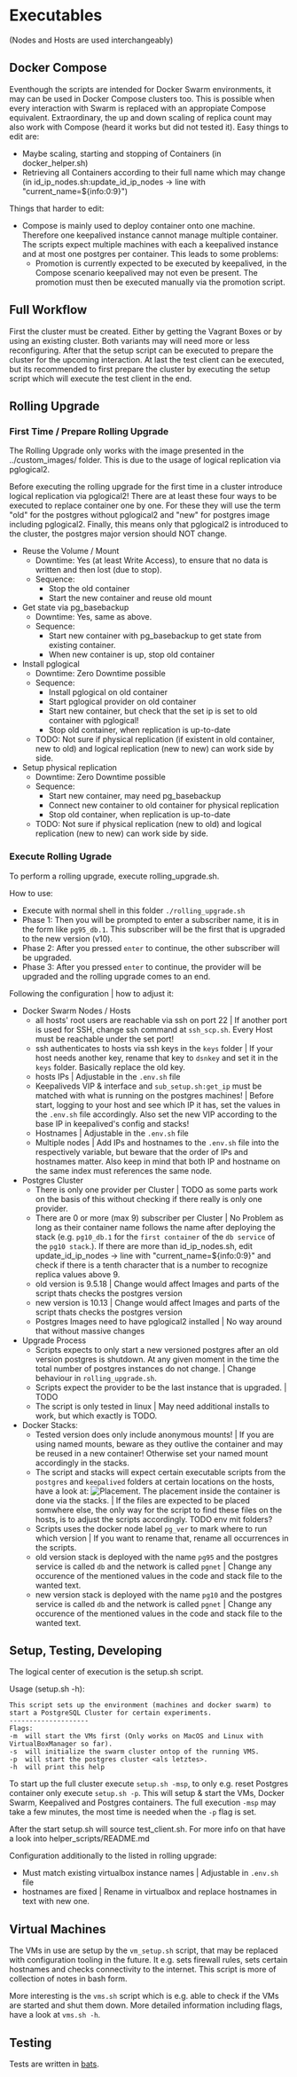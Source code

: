 # Executables

(Nodes and Hosts are used interchangeably)

## Docker Compose

Eventhough the scripts are intended for Docker Swarm environments, it may can be used in Docker Compose clusters too. This is possible when every interaction with Swarm is replaced with an appropiate Compose equivalent. Extraordinary, the up and down scaling of replica count may also work with Compose (heard it works but did not tested it). Easy things to edit are:
- Maybe scaling, starting and stopping of Containers (in docker_helper.sh)
- Retrieving all Containers according to their full name which may change (in id_ip_nodes.sh:update_id_ip_nodes -> line with "current_name=${info:0:9}")

Things that harder to edit:
- Compose is mainly used to deploy container onto one machine. Therefore one keepalived instance cannot manage multiple container. The scripts expect multiple machines with each a keepalived instance and at most one postgres per container. This leads to some problems:
    - Promotion is currently expected to be executed by keepalived, in the Compose scenario keepalived may not even be present. The promotion must then be executed manually via the promotion script.

## Full Workflow

First the cluster must be created. Either by getting the Vagrant Boxes or by using an existing cluster. Both variants may will need more or less reconfiguring. After that the setup script can be executed to prepare the cluster for the upcoming interaction. At last the test client can be executed, but its recommended to first prepare the cluster by executing the setup script which will execute the test client in the end.

## Rolling Upgrade

### First Time / Prepare Rolling Upgrade 
The Rolling Upgrade only works with the image presented in the ../custom_images/ folder.
This is due to the usage of logical replication via pglogical2. 

Before executing the rolling upgrade for the first time in a cluster introduce logical replication via pglogical2! There are at least these four ways to be executed to replace container one by one. For these they will use the term "old" for the postgres without pglogical2 and "new" for postgres image including pglogical2. Finally, this means only that pglogical2 is introduced to the cluster, the postgres major version should NOT change.

- Reuse the Volume / Mount
    - Downtime: Yes (at least Write Access), to ensure that no data is written and then lost (due to stop).
    - Sequence:
        - Stop the old container
        - Start the new container and reuse old mount
- Get state via pg_basebackup
    - Downtime: Yes, same as above.
    - Sequence: 
        - Start new container with pg_basebackup to get state from existing container.
        - When new container is up, stop old container
- Install pglogical
    - Downtime: Zero Downtime possible
    - Sequence:
        - Install pglogical on old container
        - Start pglogical provider on old container
        - Start new container, but check that the set ip is set to old container with pglogical!
        - Stop old container, when replication is up-to-date
    - TODO: Not sure if physical replication (if existent in old container, new to old) and logical replication (new to new) can work side by side.
- Setup physical replication
    - Downtime: Zero Downtime possible
    - Sequence:
        - Start new container, may need pg_basebackup
        - Connect new container to old container for physical replication
        - Stop old container, when replication is up-to-date
    - TODO: Not sure if physical replication (new to old) and logical replication (new to new) can work side by side.

### Execute Rolling Ugrade
To perform a rolling upgrade, execute rolling_upgrade.sh.

How to use:
- Execute with normal shell in this folder `./rolling_upgrade.sh`
- Phase 1: Then you will be prompted to enter a subscriber name, it is in the form like `pg95_db.1`. This subscriber will be the first that is upgraded to the new version (v10).
- Phase 2: After you pressed `enter` to continue, the other subscriber will be upgraded.
- Phase 3: After you pressed `enter` to continue, the provider will be upgraded and the rolling upgrade comes to an end.

Following the configuration | how to adjust it:
- Docker Swarm Nodes / Hosts
    - all hosts' root users are reachable via ssh on port 22 | If another port is used for SSH, change ssh command at `ssh_scp.sh`. Every Host must be reachable under the set port!
    - ssh authenticates to hosts via ssh keys in the `keys` folder | If your host needs another key, rename that key to `dsnkey` and set it in the `keys` folder. Basically replace the old key.
    - hosts IPs | Adjustable in the `.env.sh` file
    - Keepaliveds VIP & interface and `sub_setup.sh:get_ip` must be matched with what is running on the postgres machines! | Before start, logging to your host and see which IP it has, set the values in the `.env.sh` file accordingly. Also set the new VIP according to the base IP in keepalived's config and stacks!
    - Hostnames | Adjustable in the `.env.sh` file
    - Multiple nodes | Add IPs and hostnames to the `.env.sh` file into the respectively variable, but beware that the order of IPs and hostnames matter. Also keep in mind that both IP and hostname on the same index must references the same node.
- Postgres Cluster
    - There is only one provider per Cluster | TODO as some parts work on the basis of this without checking if there really is only one provider.
    - There are 0 or more (max 9) subscriber per Cluster | No Problem as long as their container name follows the name after deploying the stack (e.g. `pg10_db.1` for the `first container` of the `db service` of the `pg10 stack`.). If there are more than id_ip_nodes.sh, edit update_id_ip_nodes -> line with "current_name=${info:0:9}" and check if there is a tenth character that is a number to recognize replica values above 9.
    - old version is 9.5.18 | Change would affect Images and parts of the script thats checks the postgres version
    - new version is 10.13 | Change would affect Images and parts of the script thats checks the postgres version
    - Postgres Images need to have pglogical2 installed | No way around that without massive changes
- Upgrade Process
    - Scripts expects to only start a new versioned postgres after an old version postgres is shutdown. At any given moment in the time the total number of postgres instances do not change. | Change behaviour in `rolling_upgrade.sh`.
    - Scripts expect the provider to be the last instance that is upgraded. | TODO
    - The script is only tested in linux | May need additional installs to work, but which exactly is TODO.
- Docker Stacks:
    - Tested version does only include anonymous mounts! | If you are using named mounts, beware as they outlive the container and may be reused in a new container! Otherwise set your named mount accordingly in the stacks.
    - The script and stacks will expect certain executable scripts from the `postgres` and `keepalived` folders at certain locations on the hosts, have a look at: ![Placement](./script_location.png). The placement inside the container is done via the stacks. | If the files are expected to be placed somwhere else, the only way for the script to find these files on the hosts, is to adjust the scripts accordingly. TODO env mit folders?
    - Scripts uses the docker node label `pg_ver` to mark where to run which version | If you want to rename that, rename all occurrences in the scripts.
    - old version stack is deployed with the name `pg95` and the postgres service is called `db` and the network is called `pgnet` | Change any occurence of the mentioned values in the code and stack file to the wanted text.
    - new version stack is deployed with the name `pg10` and the postgres service is called `db` and the network is called `pgnet` | Change any occurence of the mentioned values in the code and stack file to the wanted text.

## Setup, Testing, Developing

The logical center of execution is the setup.sh script.

Usage (setup.sh -h):
```
This script sets up the environment (machines and docker swarm) to start a PostgreSQL Cluster for certain experiments.
--------------------
Flags:
-m  will start the VMs first (Only works on MacOS and Linux with VirtualBoxManager so far).
-s  will initialize the swarm cluster ontop of the running VMS.
-p  will start the postgres cluster <als letztes>.
-h  will print this help
```

To start up the full cluster execute `setup.sh -msp`, to only e.g. reset Postgres container only execute `setup.sh -p`. This will setup & start the VMs, Docker Swarm, Keepalived and Postgres containers. The full execution `-msp` may take a few minutes, the most time is needed when the `-p` flag is set.

After the start setup.sh will source test_client.sh. For more info on that have a look into helper_scripts/README.md

Configuration additionally to the listed in rolling upgrade:
- Must match existing virtualbox instance names | Adjustable in `.env.sh` file
- hostnames are fixed | Rename in virtualbox and replace hostnames in text with new one.

## Virtual Machines

The VMs in use are setup by the `vm_setup.sh` script, that may be replaced with configuration tooling in the future. It e.g. sets firewall rules, sets certain hostnames and checks connectivity to the internet. This script is more of collection of notes in bash form. 

More interesting is the `vms.sh` script which is e.g. able to check if the VMs are started and shut them down. More detailed information including flags, have a look at `vms.sh -h`.

## Testing

Tests are written in [bats](https://github.com/sstephenson/bats).
